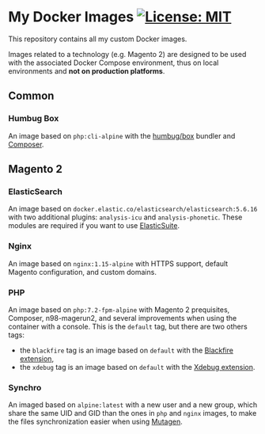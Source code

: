# My Docker Images [![License: MIT](https://img.shields.io/badge/License-MIT-blue.svg)](https://opensource.org/licenses/MIT)

This repository contains all my custom Docker images.

Images related to a technology (e.g. Magento 2) are designed to be used with the associated Docker Compose environment,
thus on local environments and **not on production platforms**.

## Common

### Humbug Box
An image based on `php:cli-alpine` with the [humbug/box](https://github.com/humbug/box) bundler and
[Composer](https://getcomposer.org/). 

## Magento 2

### ElasticSearch
An image based on `docker.elastic.co/elasticsearch/elasticsearch:5.6.16` with two additional plugins:
`analysis-icu` and `analysis-phonetic`. These modules are required if you want
to use [ElasticSuite](https://github.com/Smile-SA/elasticsuite).

### Nginx
An image based on `nginx:1.15-alpine` with HTTPS support, default Magento configuration, and custom domains.

### PHP
An image based on `php:7.2-fpm-alpine` with Magento 2 prequisites, Composer, n98-magerun2, and several improvements
when using the container with a console. This is the `default` tag, but there are two others tags:
* the `blackfire` tag is an image based on `default` with the [Blackfire extension](https://blackfire.io/docs/introduction), 
* the `xdebug` tag is an image based on `default` with the [Xdebug extension](https://xdebug.org/).

### Synchro
An imaged based on `alpine:latest` with a new user and a new group, which share the same UID and GID than the ones
in `php` and `nginx` images, to make the files synchronization easier when using [Mutagen](https://mutagen.io/).

